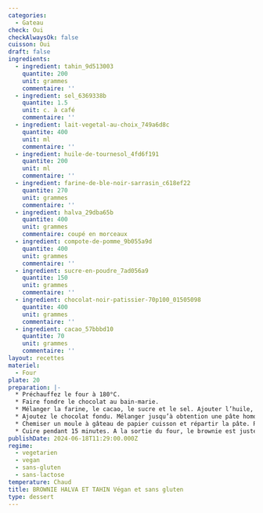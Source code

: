```yaml
---
categories:
  - Gateau
check: Oui
checkAlwaysOk: false
cuisson: Oui
draft: false
ingredients:
  - ingredient: tahin_9d513003
    quantite: 200
    unit: grammes
    commentaire: ''
  - ingredient: sel_6369338b
    quantite: 1.5
    unit: c. à café
    commentaire: ''
  - ingredient: lait-vegetal-au-choix_749a6d8c
    quantite: 400
    unit: ml
    commentaire: ''
  - ingredient: huile-de-tournesol_4fd6f191
    quantite: 200
    unit: ml
    commentaire: ''
  - ingredient: farine-de-ble-noir-sarrasin_c618ef22
    quantite: 270
    unit: grammes
    commentaire: ''
  - ingredient: halva_29dba65b
    quantite: 400
    unit: grammes
    commentaire: coupé en morceaux
  - ingredient: compote-de-pomme_9b055a9d
    quantite: 400
    unit: grammes
    commentaire: ''
  - ingredient: sucre-en-poudre_7ad056a9
    quantite: 150
    unit: grammes
    commentaire: ''
  - ingredient: chocolat-noir-patissier-70p100_01505098
    quantite: 400
    unit: grammes
    commentaire: ''
  - ingredient: cacao_57bbbd10
    quantite: 70
    unit: grammes
    commentaire: ''
layout: recettes
materiel:
  - Four
plate: 20
preparation: |-
  * Préchauffez le four à 180°C.
  * Faire fondre le chocolat au bain-marie.
  * Mélanger la farine, le cacao, le sucre et le sel. Ajouter l’huile, le lait végétal et la compote de pomme. Mélanger.
  * Ajoutez le chocolat fondu. Mélanger jusqu’à obtention une pâte homogène. Puis ajouter les morceaux d'halva.
  * Chemiser un moule à gâteau de papier cuisson et répartir la pâte. Répartir par touche à la petite cuillère le tahin sur l'ensemble du brownie. Avec un cure-dent ou un pic à brochette, faire des marbrures sur toute la surface de la pâte.
  * Cuire pendant 15 minutes. A la sortie du four, le brownie est juste cuit voir encore un peu mou. Laissez refroidir et placez au frigo pour 1h avant de démouler.
publishDate: 2024-06-18T11:29:00.000Z
regime:
  - vegetarien
  - vegan
  - sans-gluten
  - sans-lactose
temperature: Chaud
title: BROWNIE HALVA ET TAHIN Végan et sans gluten
type: dessert
---
```

